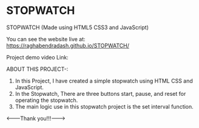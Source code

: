# STOPWATCH

STOPWATCH (Made using HTML5 CSS3 and JavaScript)

You can see the website live at: https://raghabendradash.github.io/STOPWATCH/

Project demo video Link:

ABOUT THIS PROJECT-:

1. In this Project, I have created a simple stopwatch using HTML CSS and JavaScript.
2. In the Stopwatch, There are three buttons start, pause, and reset for operating the stopwatch.
3. The main logic use in this stopwatch project is the set interval function.

<---Thank you!!!--->
